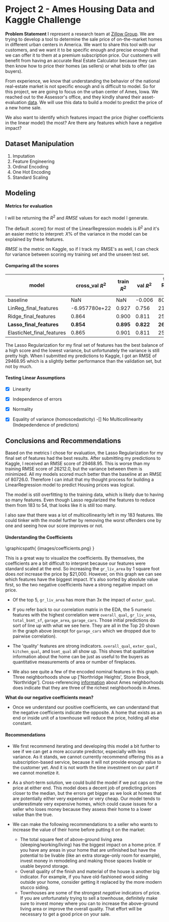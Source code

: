 # Project 2 - Ames Housing Data and Kaggle Challenge

**Problem Statement**
I represent a research team at [Zillow Group](https://career.zillowgroup.com/careers).  We are trying to develop a tool to determine the sale price of on-the-market homes in different urban centers in America.  We want to share this tool with our customers, and we want it to be specific enough and precise enough that we can offer it to them at a premium subscription price.  Our customers will benefit from having an accurate Real Estate Calculator because they can then know how to price their homes (as sellers) or what bids to offer (as buyers).  

From experience, we know that understanding the behavior of the national real-estate market is not specific enough and is difficult to model.  So for this project, we are going to focus on the urban center of Ames, Iowa.  We reached out to the Assessor's office, and they kindly shared their asset-evaluation [data](http://jse.amstat.org/v19n3/decock/DataDocumentation.txt).  We will use this data to build a model to predict the price of a new home sale.

We also want to identify which features impact the price (higher coefficients in the linear model) the most?  Are there any features which have a negative impact?


## Dataset Manipulation

1. Imputation
2. Feature Engineering
3. Ordinal Encoding
4. One Hot Encoding
5. Standard Scaling

## Modeling

#### Metrics for evaluation

I will be returning the $R^2$ and $RMSE$ values for each model I generate.  

The default .score() for most of the LinearRegression models is $R^2$ and it's an easier metric to interpret: $X\%$ of the variance in the model can be explained by these features.

$RMSE$ is the metric on Kaggle, so if I track my RMSE's as well, I can check for variance between scoring my training set and the unseen test set.

#### Comparing all the scores

|model|cross_val $R^2$|train $R^2$|val $R^2$|train RMSE (\$)|val RMSE (\$)|
| --- | --- | --- | --- | --- | --- |
baseline|NaN|NaN|-0.006|80726.0|73049.0
LinReg_final_features|-6.957780e+22|0.927|0.756|21831.0|35992.0
Ridge_final_features|0.864|0.900|0.811|25533.0|31643.0
**Lasso_final_features**|**0.854**|**0.895**|**0.822**|**26212.0**|**30691.0**
ElasticNet_final_features|0.865|0.901|0.811|25361.0|31703.0

The Lasso Regularization for my final set of features has the best balance of a high score and the lowest variance, but unfortunately the variance is still pretty high.  When I submitted my predictions to Kaggle, I got an RMSE of $29468.95$ which is a slightly better performance than the validation set, but not by much.  


#### Testing Linear Assumptions

-[x] Linearity
-[x] Independence of errors
-[x] Normality
-[x] Equality of variance (homoscedasticity)
-[] No Multicollinearity (Indepedendence of predictors)


## Conclusions and Recommendations
Based on the metrics I chose for evaluation, the Lasso Regularization for my final set of features had the best results.  After submitting my predictions to Kaggle, I received an RMSE score of $29468.95$.  This is worse than my training RMSE score of $26212.0$, but the variance between them is minimized.  All my models scored much better than the baseline at an RMSE of $80726.0$. Therefore I can intuit that my thought process for building a LinearRegression model to predict Housing prices was logical.

The model is still overfitting to the training data, which is likely due to having so many features.  Even though Lasso regularized the features to reduce them from 183 to 54, that looks like it is still too many.

I also saw that there was a lot of multicollinearity left in my 183 features.  We could tinker with the model further by removing the worst offenders one by one and seeing how our score improves or not.

#### Understanding the Coefficients

\graphicspath{ {images/coefficients.png} }

This is a great way to visualize the coefficients.  By themselves, the coefficients are a bit difficult to interpret because our features were standard scaled at the end.  So increasing the `gr_liv_area` by 1 square foot does *not* increase the price by \$21,000.  However, on this graph we can see which features have the biggest impact.  It's also sorted by absolute value first, so the two negative coefficients have a strong negative impact on price.

* Of the top 5, `gr_liv_area` has more than 3x the impact of `exter_qual`.  

* If you refer back to our correlation matrix in the EDA, the 5 numeric features with the highest correlation were `overall_qual`, `gr_liv_area`, `total_bsmt_sf`, `garage_area`, `garage_cars`.  Those initial predictions do sort of line up with what we see here.  They are all in the Top 20 shown in the graph above (except for `garage_cars` which we dropped due to pairwise correlation).

* The 'quality' features are strong indicators.  `overall_qual`, `exter_qual`, `kitchen_qual`, and `bsmt_qual` all show up.  This shows that qualitative information about the home can be just as useful to the buyers as quantitative measurements of area or number of fireplaces.

* We also see quite a few of the encoded nominal features in this graph.  Three neighborhoods show up \['Northridge Heights', Stone Brook, 'Northridge']. Cross-referencing [information](https://www.neighborhoodscout.com/ia/ames) about Ames neighborhoods does indicate that they are three of the richest neighborhoods in Ames.

**What do our negative coefficients mean?**

* Once we understand our positive coefficients, we can understand that the negative coefficients indicate the opposite.  A home that exists as an end or inside unit of a townhouse will reduce the price, holding all else constant.  

#### Recommendations

* We first recommend iterating and developing this model a bit further to see if we can get a more accurate predictor, especially with less variance. As it stands, we cannot currently recommend offering this as a subscription-based service, because it will not provide enough value to the customer yet. And it is not worth the time investment on our part if we cannot monetize it.
* As a short-term solution, we could build the model if we put caps on the price at either end.  This model does a decent job of predicting prices closer to the median, but the errors get bigger as we look at homes that are potentially either very expensive or very cheap.  Our model tends to underestimate very expensive homes, which could cause issues for a seller who loses money because they assess their home to a lower value than the true.

* We can make the following recommendations to a seller who wants to increase the value of their home before putting it on the market:
    * The total square feet of above-ground living area (sleeping/working/living) has the biggest impact on a home price.  If you have any areas in your home that are unfinished but have the potential to be livable (like an extra storage-only room for example), invest money in remodeling and making those spaces livable or usable beyond storage.
    * Overall quality of the finish and material of the house is another big indicator.  For example, if you have old-fashioned wood siding outside your home, consider getting it replaced by the more modern stucco siding.
    * Townhouses are some of the strongest *negative* indicators of price.  If you are unfortunately trying to sell a townhouse, definitely make sure to invest money where you can to increase the above-ground living area or improve the overall quality.  That effort will be necessary to get a good price on your sale.